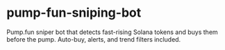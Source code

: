 # pump-fun-sniping-bot
Pump.fun sniper bot that detects fast-rising Solana tokens and buys them before the pump. Auto-buy, alerts, and trend filters included.
